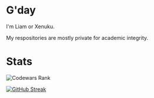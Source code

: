 # G'day
I'm Liam or Xenuku.


My respositories are mostly private for academic integrity. 

# Stats

![Codewars Rank](https://www.codewars.com/users/Xenuku/badges/large)

[![GitHub Streak](http://github-readme-streak-stats.herokuapp.com?user=Xenuku&theme=dracula&hide_border=true&date_format=M%20j%5B%2C%20Y%5D)](#)


